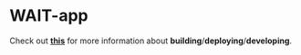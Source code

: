 # WAIT-app

Check out [**this**](https://github.com/wait-app/waitapp/blob/main/README.md) for more information about **building**/**deploying**/**developing**.

